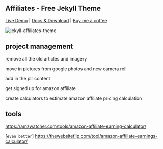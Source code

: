 

## Affiliates - Free Jekyll Theme

[Live Demo](https://wowthemesnet.github.io/affiliates-jekyll-theme/) | [Docs & Download](https://bootstrapstarter.com/template-affiliates-bootstrap-jekyll/) |  [Buy me a coffee](https://www.wowthemes.net/donate/)

![jekyll-affiliates-theme](https://bootstrapstarter.com/assets/img/themes/affiliates-jekyll.jpg)

## project management

remove all the old articles and imagery

move in pictures from google photos and new camera roll

add in the plr content

get signed up for amazon affiliate

create calculators to estimate amazon affiliate pricing calculation

## tools

https://amzwatcher.com/tools/amazon-affiliate-earning-calculator/

[`even better`] https://thewebsiteflip.com/tool/amazon-affiliate-earnings-calculator/
